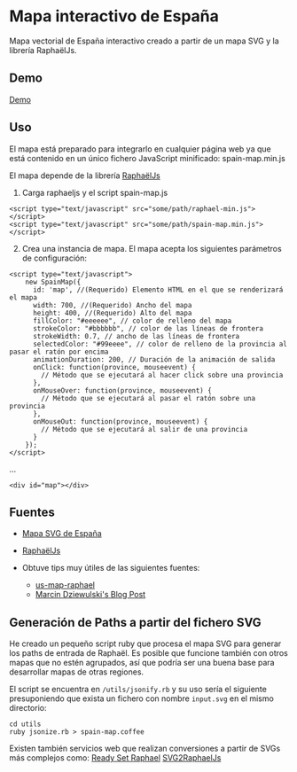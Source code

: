 # Mapa interactivo de España
Mapa vectorial de España interactivo creado a partir de un mapa SVG y la librería RaphaëlJs.

## Demo

[Demo](http://mapasvgtest.theagilemonkeys.com)

## Uso

El mapa está preparado para integrarlo en cualquier página web ya que está contenido en un único fichero JavaScript minificado: spain-map.min.js

El mapa depende de la librería [RaphaëlJs](http://raphaeljs.com)

1. Carga raphaeljs y el script spain-map.js

  ```
  <script type="text/javascript" src="some/path/raphael-min.js"></script>
  <script type="text/javascript" src="some/path/spain-map.min.js"></script>
  ```

2. Crea una instancia de mapa. El mapa acepta los siguientes parámetros de configuración:

  ```
  <script type="text/javascript">
      new SpainMap({
        id: 'map', //(Requerido) Elemento HTML en el que se renderizará el mapa
        width: 700, //(Requerido) Ancho del mapa
        height: 400, //(Requerido) Alto del mapa
        fillColor: "#eeeeee", // color de relleno del mapa
        strokeColor: "#bbbbbb", // color de las líneas de frontera
        strokeWidth: 0.7, // ancho de las líneas de frontera
        selectedColor: "#99eeee", // color de relleno de la provincia al pasar el ratón por encima
        animationDuration: 200, // Duración de la animación de salida
        onClick: function(province, mouseevent) {
          // Método que se ejecutará al hacer click sobre una provincia
        },
        onMouseOver: function(province, mouseevent) {
          // Método que se ejecutará al pasar el ratón sobre una provincia
        },
        onMouseOut: function(province, mouseevent) {
          // Método que se ejecutará al salir de una provincia
        }
      });
  </script>
  ```

  ...

  ```
  <div id="map"></div>
  ```

## Fuentes
- [Mapa SVG de España](http://commons.wikimedia.org/wiki/File:Andaluc%C3%ADa_Oriental_con_M%C3%A1laga.svg)

- [RaphaëlJs](http://raphaeljs.com)

- Obtuve tips muy útiles de las siguientes fuentes:

  - [us-map-raphael](https://github.com/robflaherty/us-map-raphael)
  - [Marcin Dziewulski's Blog Post](http://playground.mobily.pl/tutorials/building-an-interactive-map-with-raphael.html)

## Generación de Paths a partir del fichero SVG
He creado un pequeño script ruby que procesa el mapa SVG para generar los paths de entrada de Raphaël. Es posible que funcione también con otros mapas que no estén agrupados, así que podría ser una buena base para desarrollar mapas de otras regiones.

El script se encuentra en `/utils/jsonify.rb` y su uso sería el siguiente presuponiendo que exista un fichero con nombre `input.svg` en el mismo directorio:

```
cd utils
ruby jsonize.rb > spain-map.coffee
```
Existen también servicios web que realizan conversiones a partir de SVGs más complejos como:
[Ready Set Raphael](http://readysetraphael.com)
[SVG2RaphaelJs](http://toki-woki.net/p/SVG2RaphaelJS/)
